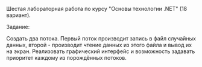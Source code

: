 Шестая лабораторная работа по курсу "Основы технологии .NET" (18 вариант).

Задание:

Создать два потока. Первый поток производит запись в файл случайных данных, второй - производит чтение данных из этого файла и вывод их на экран. Реализовать графический интерфейс и возможность задавать приоритет каждому из порождённых потоков.
